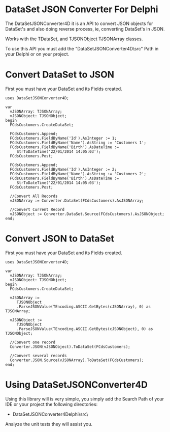 DataSet JSON Converter For Delphi
=================================

The DataSetJSONConverter4D it is an API to convert JSON objects for DataSet's and also doing  reverse process, ie, converting DataSet's in JSON.

Works with the TDataSet, and TJSONObject TJSONArray classes.

To use this API you must add the "DataSetJSONConverter4D\src" Path in your Delphi or on your project.

Convert DataSet to JSON
========================

First you must have your DataSet and its Fields created.

    uses DataSetJSONConverter4D;    

    var
      vJSONArray: TJSONArray;
      vJSONObject: TJSONObject;
    begin
      FCdsCustomers.CreateDataSet;
    
      FCdsCustomers.Append;
      FCdsCustomers.FieldByName('Id').AsInteger := 1;
      FCdsCustomers.FieldByName('Name').AsString := 'Customers 1';
      FCdsCustomers.FieldByName('Birth').AsDateTime := 
         StrToDateTime('22/01/2014 14:05:03');
      FCdsCustomers.Post;
    
      FCdsCustomers.Append;
      FCdsCustomers.FieldByName('Id').AsInteger := 2;
      FCdsCustomers.FieldByName('Name').AsString := 'Customers 2';
      FCdsCustomers.FieldByName('Birth').AsDateTime := 
         StrToDateTime('22/01/2014 14:05:03');
      FCdsCustomers.Post;
    
      //Convert All Records
      vJSONArray := Converter.DataSet(FCdsCustomers).AsJSONArray;
 
      //Convert Current Record    
      vJSONObject := Converter.DataSet.Source(FCdsCustomers).AsJSONObject;
    end;
    
Convert JSON to DataSet
=======================

First you must have your DataSet and its Fields created.
    
    uses DataSetJSONConverter4D; 
    
    var
      vJSONArray: TJSONArray;
      vJSONObject: TJSONObject;
    begin
      FCdsCustomers.CreateDataSet;
    
      vJSONArray := 
         TJSONObject
         .ParseJSONValue(TEncoding.ASCII.GetBytes(cJSONArray), 0) as TJSONArray;
      
      vJSONObject := 
         TJSONObject
         .ParseJSONValue(TEncoding.ASCII.GetBytes(cJSONObject), 0) as TJSONObject;
    
      //Convert one record      
      Converter.JSON(vJSONObject).ToDataSet(FCdsCustomers);     
    
      //Convert several records
      Converter.JSON.Source(vJSONArray).ToDataSet(FCdsCustomers);       
    end;

Using DataSetJSONConverter4D
============================

Using this library will is very simple, you simply add the Search Path of your IDE or your project the following directories:

- DataSetJSONConverter4Delphi\src\

Analyze the unit tests they will assist you.